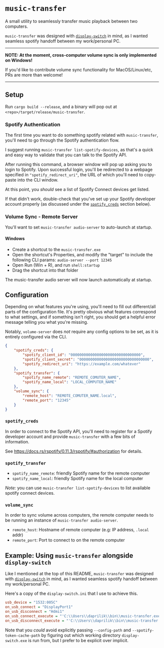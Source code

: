 # `music-transfer`

A small utility to seamlessly transfer music playback between two computers.

`music-transfer` was designed with
[`display-switch`](https://github.com/haimgel/display-switch) in mind, as I
wanted seamless spotify handoff between my work/personal PC.

* * *

**NOTE: At the moment, cross-computer volume sync is only implemented on
Windows!**

If you'd like to contribute volume sync functionality for MacOS/Linux/etc, PRs
are more than welcome!

* * *

## Setup

Run `cargo build --release`, and a binary will pop out at
`<repo>/target/release/music-transfer`.

### Spotify Authentication

The first time you want to do something spotify related with `music-transfer`,
you'll need to go through the Spotify authentication flow.

I suggest running `music-transfer list-spotify-devices`, as that's a quick and
easy way to validate that you can talk to the Spotify API.

After running this command, a browser window will pop up asking you to login to
Spotify. Upon successful login, you'll be redirected to a webpage specified in
`"spotify_redirect_uri"`, the URL of which you'll need to copy-paste into the
CLI window.

At this point, you *should* see a list of Spotify Connect devices get listed.

If that didn't work, double-check that you've set up your Spotify developer
account properly (as discussed under the [`spotify_creds`](#spotifycreds)
section below).

### Volume Sync - Remote Server

You'll want to set `music-transfer audio-server` to auto-launch at startup.

#### Windows

- Create a shortcut to the `music-transfer.exe`
- Open the shortcut's Properties, and modify the "target" to include the
  following CLI params: `audio-server --port 12345`
- Open Run (Win + R), and run `shell:startup`
- Drag the shortcut into that folder

The music-transfer audio server will now launch automatically at startup.

## Configuration

Depending on what features you're using, you'll need to fill out different/all
parts of the configuration file. It's pretty obvious what features correspond to
what settings, and if something isn't right, you should get a helpful error
message telling you what you're missing.

Notably, `volume-server` does _not_ require any config options to be set, as it
is entirely configured via the CLI.

```json
{
    "spotify_creds": {
        "spotify_client_id": "00000000000000000000000000000000",
        "spotify_client_secret": "00000000000000000000000000000000",
        "spotify_redirect_uri": "https://example.com/whatever"
    },
    "spotify_transfer": {
        "spotify_name_remote": "REMOTE_COMUTER_NAME",
        "spotify_name_local": "LOCAL_COMPUTER_NAME"
    },
    "volume_sync": {
        "remote_host": "REMOTE_COMUTER_NAME.local",
        "remote_port": "12345"
    }
}
```

### `spotify_creds`

In order to connect to the Spotify API, you'll need to register for a Spotify
developer account and provide `music-transfer` with a few bits of information.

See <https://docs.rs/rspotify/0.11.3/rspotify/#authorization> for details.

### `spotify_transfer`

- `spotify_name_remote`: friendly Spotify name for the remote computer
- `spotify_name_local`: friendly Spotify name for the local computer

_Note:_ you can use `music-transfer list-spotify-devices` to list available
spotify connect devices.

### `volume_sync`

In order to sync volume across computers, the remote computer needs to be
running an instance of `music-transfer audio-server`.

- `remote_host`: Hostname of remote computer (e.g: IP address, `.local` addr)
- `remote_port`: Port to connect to on the remote computer

## Example: Using `music-transfer` alongside `display-switch`

Like I mentioned at the top of this README, `music-transfer` was designed with
[`display-switch`](https://github.com/haimgel/display-switch) in mind, as I
wanted seamless spotify handoff between my work/personal PC.

Here's a copy of the `display-switch.ini` that I use to achieve this.

```ini
usb_device = "1532:005C"
on_usb_connect = "DisplayPort1"
on_usb_disconnect = "Hdmi1"
on_usb_connect_execute = "'C:\\Users\\daprilik\\bin\\music-transfer.exe' --config-path 'C:\\Users\\daprilik\\bin\\music_transfer_config.json' --spotify-token-cache-path 'C:\\Users\\daprilik\\bin\\.spotify_token_cache.json' transfer local --sync-volume --spotify"
on_usb_disconnect_execute = "'C:\\Users\\daprilik\\bin\\music-transfer.exe' --config-path 'C:\\Users\\daprilik\\bin\\music_transfer_config.json' --spotify-token-cache-path 'C:\\Users\\daprilik\\bin\\.spotify_token_cache.json' transfer remote --sync-volume --spotify"
```

Note that you _could_ avoid explicitly passing `--config-path` and
`--spotify-token-cache-path` by figuring out which working directory
`display-switch.exe` is run from, but I prefer to be explicit over implicit.

